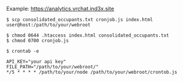 Example: https://analytics.vrchat.ind3x.site

```shell
$ scp consolidated_occupants.txt cronjob.js index.html user@host:/path/to/your/webroot
```

```shell
$ chmod 0644 .htaccess index.html consolidated_occupants.txt
$ chmod 0700 cronjob.js
```

```
$ crontab -e

API_KEY="your api key"
FILE_PATH="/path/to/your/webroot/"
*/5 * * * * /path/to/your/node /path/to/your/webroot/crontob.js
```
